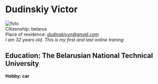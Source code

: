 # Dudinskiy Victor
![foto](https://DudinskiyVN.github.io/rsschool-cv/20240629_083056.jpg)  
Сitizenship: belarus  
Place of residence: 
*dudinskiyvn@gmail.com*  
_I am 32 years old. This is my first and last online traning_

**Education: The Belarusian National Technical University**  
---
**Hobby: car**